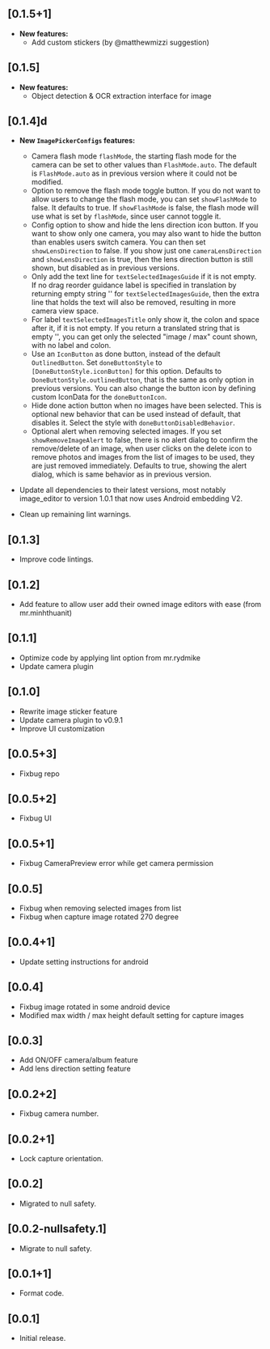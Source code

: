 ## [0.1.5+1]

* **New features:**
  * Add custom stickers (by @matthewmizzi suggestion)

## [0.1.5]

* **New features:**
  * Object detection & OCR extraction interface for image

## [0.1.4]d

* **New `ImagePickerConfigs` features:**
  * Camera flash mode `flashMode`, the starting flash mode for the camera
    can be set to other values than `FlashMode.auto`. The default is 
    `FlashMode.auto` as in previous version where it could not be modified. 
  * Option to remove the flash mode toggle button. If you do not want to
    allow users to change the flash mode, you can set `showFlashMode` to false.
    It defaults to true. If `showFlashMode` is false, the flash mode will use
    what is set by `flashMode`, since user cannot toggle it.
  * Config option to show and hide the lens direction icon button.
    If you want to show only one camera, you may also want to hide the
    button than enables users switch camera. You can then set 
    `showLensDirection` to false. If you show just one `cameraLensDirection` and 
    `showLensDirection` is true, then the lens direction button is still 
    shown, but disabled as in previous versions.
  * Only add the text line for `textSelectedImagesGuide` if it is not empty.
    If no drag reorder guidance label is specified in translation by returning
    empty string '' for `textSelectedImagesGuide`, then the extra line that 
    holds the text will also be removed, resulting in more camera view space.
  * For label `textSelectedImagesTitle` only show it, the colon and space 
    after it, if it is not empty. If you return a translated string that is 
    empty '', you can get only the selected "image / max" count shown, with no
    label and colon.
  * Use an `IconButton` as done button, instead of the default `OutlinedButton`.
    Set `doneButtonStyle` to `[DoneButtonStyle.iconButton]` for this option.
    Defaults to `DoneButtonStyle.outlinedButton`, that is the same as only 
    option in previous versions. You can also change the button icon by
    defining custom IconData for the `doneButtonIcon`.
  * Hide done action button when no images have been selected. This is optional
    new behavior that can be used instead of default, that disables it.
    Select the style with `doneButtonDisabledBehavior`.
  * Optional alert when removing selected images. If you set 
    `showRemoveImageAlert` to false, there is no alert dialog to confirm the 
    remove/delete of an image, when user clicks on the delete icon to 
    remove photos and images from the list of images to be used, they are 
    just removed immediately. Defaults to true, showing the alert dialog, 
    which is same behavior as in previous version.
   
* Update all dependencies to their latest versions, most notably image_editor to 
  version 1.0.1 that now uses Android embedding V2.
* Clean up remaining lint warnings. 

## [0.1.3]

* Improve code lintings.

## [0.1.2]

* Add feature to allow user add their owned image editors with ease (from mr.minhthuanit)

## [0.1.1]

* Optimize code by applying lint option from mr.rydmike
* Update camera plugin

## [0.1.0]

* Rewrite image sticker feature
* Update camera plugin to v0.9.1
* Improve UI customization

## [0.0.5+3]

* Fixbug repo

## [0.0.5+2]

* Fixbug UI

## [0.0.5+1]

* Fixbug CameraPreview error while get camera permission

## [0.0.5]

* Fixbug when removing selected images from list
* Fixbug when capture image rotated 270 degree

## [0.0.4+1]

* Update setting instructions for android

## [0.0.4]

* Fixbug image rotated in some android device
* Modified max width / max height default setting for capture images

## [0.0.3]

* Add ON/OFF camera/album feature
* Add lens direction setting feature

## [0.0.2+2]

* Fixbug camera number.

## [0.0.2+1]

* Lock capture orientation.

## [0.0.2]

* Migrated to null safety.

## [0.0.2-nullsafety.1]

* Migrate to null safety.

## [0.0.1+1]

* Format code.

## [0.0.1]

* Initial release.
